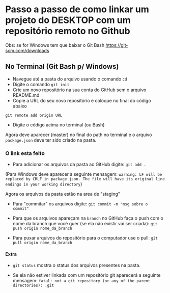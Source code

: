 # Passo a passo de como linkar um projeto do DESKTOP com um repositório remoto no Github

Obs: se for Windows tem que baixar o Git Bash https://git-scm.com/downloads


## No Terminal (Git Bash p/ Windows)

 - Navegue até a pasta do arquivo usando o comando ``cd``
 - Digite o comando ``git init``
 - Crie um novo repositório na sua conta do GitHub sem o arquivo README.md
 - Copie a URL do seu novo repositório e coloque no final do código abaixo
 
 ``
 git remote add origin URL
 ``
 - Digite o código acima no terminal (ou Bash)
 
  Agora deve aparecer (master) no final do path no terminal e o arquivo ``package.json`` deve ter sido criado na pasta.
 
 ### O link esta feito
 
 
 - Para adicionar os arquivos da pasta ao GitHub digite: ``git add .``
 
 (Para Windows deve aparecer a seguinte mensagem: ``warning: LF will be replaced by CRLF in package.json.
The file will have its original line endings in your working directory``)

 Agora os arquivos da pasta estão na area de "staging"

- Para "commitar" os arquivos digite: ``git commit -m "msg sobre o commit"``

- Para que os arquivos apareçam na ``branch`` no GitHub faça o push com o nome da branch que você quer (se ela não existir vai ser criada):
``git push origin nome_da_branch``
 
 - Para puxar arquivos do repositório para o computador use o pull:
 ``git pull origin nome_da_branch``
 
 #### Extra
 
 - ``git status`` mostra o status dos arquivos presentes na pasta.
 
 - Se ela não estiver linkada com um repositório git aparecerá a seguinte mensagem:
 ``fatal: not a git repository (or any of the parent directories): .git``
